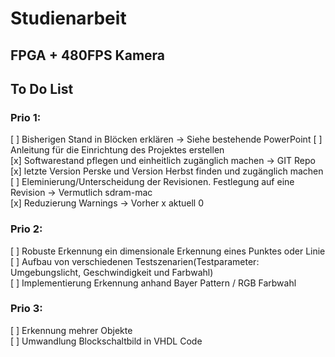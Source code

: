 # Studienarbeit
## FPGA + 480FPS Kamera

## To Do List
### Prio 1:
[ ] Bisherigen Stand in Blöcken erklären -> Siehe bestehende PowerPoint 
[ ] Anleitung für die Einrichtung des Projektes erstellen  
[x] Softwarestand pflegen und einheitlich zugänglich machen -> GIT Repo    
[x] letzte Version Perske und Version Herbst finden und zugänglich machen  
[ ] Eleminierung/Unterscheidung der Revisionen. Festlegung auf eine Revision -> Vermutlich sdram-mac  
[x] Reduzierung Warnings -> Vorher x aktuell 0

### Prio 2:
[ ] Robuste Erkennung ein dimensionale Erkennung eines Punktes oder Linie  
[ ] Aufbau von verschiedenen Testszenarien(Testparameter: Umgebungslicht, Geschwindigkeit und Farbwahl)  
[ ] Implementierung Erkennung anhand Bayer Pattern / RGB Farbwahl  

### Prio 3:
[ ] Erkennung mehrer Objekte  
[ ] Umwandlung Blockschaltbild in VHDL Code  

